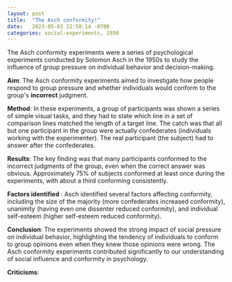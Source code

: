 ```yaml
---
layout: post
title:  "The Asch conformity!"
date:   2023-05-03 22:50:14 -0700
categories: social-experiments, 1950
---
```

The Asch conformity experiments were a series of psychological experiments conducted by Solomon Asch in the 1950s to study the influence of group pressure on individual behavior and decision-making.


**Aim**: The Asch conformity experiments aimed to investigate how people respond to group pressure and whether individuals would conform to the group's **incorrect** judgment.

**Method**: In these experiments, a group of participants was shown a series of simple visual tasks, and they had to state which line in a set of comparison lines matched the length of a target line. The catch was that all but one participant in the group were actually confederates (individuals working with the experimenter). The real participant (the subject) had to answer after the confederates.

**Results**: The key finding was that many participants conformed to the incorrect judgments of the group, even when the correct answer was obvious. Approximately 75% of subjects conformed at least once during the experiments, with about a third conforming consistently.

**Factors identified** : Asch identified several factors affecting conformity, including the size of the majority (more confederates increased conformity), unanimity (having even one dissenter reduced conformity), and individual self-esteem (higher self-esteem reduced conformity).

**Conclusion**: The experiments showed the strong impact of social pressure on individual behavior, highlighting the tendency of individuals to conform to group opinions even when they knew those opinions were wrong. The Asch conformity experiments contributed significantly to our understanding of social influence and conformity in psychology.

**Criticisms**: 